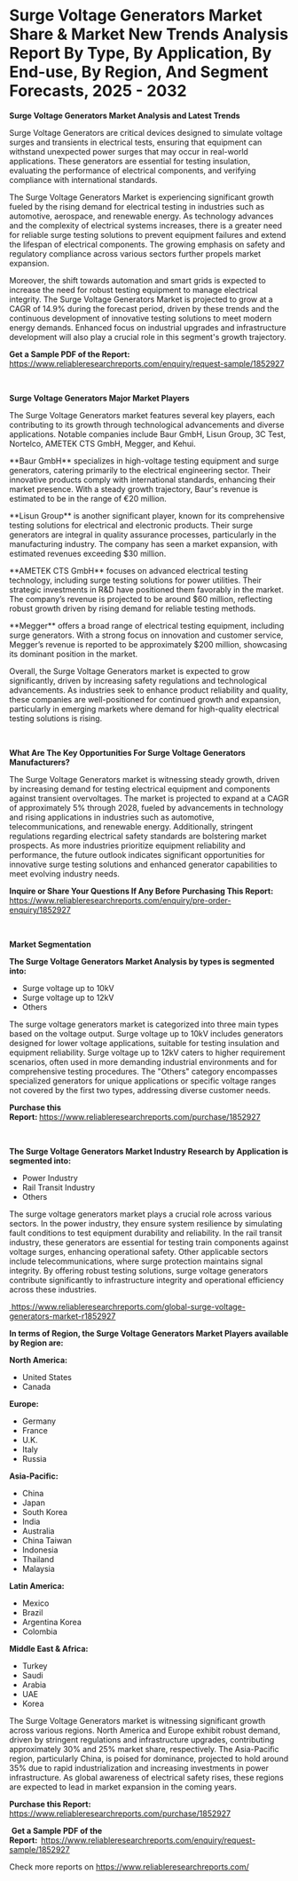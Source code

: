 <p><h1>Surge Voltage Generators Market Share & Market New Trends Analysis Report By Type, By Application, By End-use, By Region, And Segment Forecasts, 2025 - 2032</h1></p><p><strong>Surge Voltage Generators Market Analysis and Latest Trends</strong></p>
<p><p>Surge Voltage Generators are critical devices designed to simulate voltage surges and transients in electrical tests, ensuring that equipment can withstand unexpected power surges that may occur in real-world applications. These generators are essential for testing insulation, evaluating the performance of electrical components, and verifying compliance with international standards.</p><p>The Surge Voltage Generators Market is experiencing significant growth fueled by the rising demand for electrical testing in industries such as automotive, aerospace, and renewable energy. As technology advances and the complexity of electrical systems increases, there is a greater need for reliable surge testing solutions to prevent equipment failures and extend the lifespan of electrical components. The growing emphasis on safety and regulatory compliance across various sectors further propels market expansion.</p><p>Moreover, the shift towards automation and smart grids is expected to increase the need for robust testing equipment to manage electrical integrity. The Surge Voltage Generators Market is projected to grow at a CAGR of 14.9% during the forecast period, driven by these trends and the continuous development of innovative testing solutions to meet modern energy demands. Enhanced focus on industrial upgrades and infrastructure development will also play a crucial role in this segment's growth trajectory.</p></p>
<p><strong>Get a Sample PDF of the Report:&nbsp;</strong> <a href="https://www.reliableresearchreports.com/enquiry/request-sample/1852927?utm_campaign=2657&utm_medium=2&utm_source=Github&utm_content=ia&utm_term=07042025&utm_id=surge-voltage-generators">https://www.reliableresearchreports.com/enquiry/request-sample/1852927</a></p>
<p>&nbsp;</p>
<p><strong>Surge Voltage Generators Major Market Players</strong></p>
<p><p>The Surge Voltage Generators market features several key players, each contributing to its growth through technological advancements and diverse applications. Notable companies include Baur GmbH, Lisun Group, 3C Test, Nortelco, AMETEK CTS GmbH, Megger, and Kehui.</p><p>**Baur GmbH** specializes in high-voltage testing equipment and surge generators, catering primarily to the electrical engineering sector. Their innovative products comply with international standards, enhancing their market presence. With a steady growth trajectory, Baur's revenue is estimated to be in the range of €20 million.</p><p>**Lisun Group** is another significant player, known for its comprehensive testing solutions for electrical and electronic products. Their surge generators are integral in quality assurance processes, particularly in the manufacturing industry. The company has seen a market expansion, with estimated revenues exceeding $30 million.</p><p>**AMETEK CTS GmbH** focuses on advanced electrical testing technology, including surge testing solutions for power utilities. Their strategic investments in R&D have positioned them favorably in the market. The company’s revenue is projected to be around $60 million, reflecting robust growth driven by rising demand for reliable testing methods.</p><p>**Megger** offers a broad range of electrical testing equipment, including surge generators. With a strong focus on innovation and customer service, Megger’s revenue is reported to be approximately $200 million, showcasing its dominant position in the market.</p><p>Overall, the Surge Voltage Generators market is expected to grow significantly, driven by increasing safety regulations and technological advancements. As industries seek to enhance product reliability and quality, these companies are well-positioned for continued growth and expansion, particularly in emerging markets where demand for high-quality electrical testing solutions is rising.</p></p>
<p>&nbsp;</p>
<p><strong>What Are The Key Opportunities For Surge Voltage Generators Manufacturers?</strong></p>
<p><p>The Surge Voltage Generators market is witnessing steady growth, driven by increasing demand for testing electrical equipment and components against transient overvoltages. The market is projected to expand at a CAGR of approximately 5% through 2028, fueled by advancements in technology and rising applications in industries such as automotive, telecommunications, and renewable energy. Additionally, stringent regulations regarding electrical safety standards are bolstering market prospects. As more industries prioritize equipment reliability and performance, the future outlook indicates significant opportunities for innovative surge testing solutions and enhanced generator capabilities to meet evolving industry needs.</p></p>
<p><strong>Inquire or Share Your Questions If Any Before Purchasing This Report:</strong> <a href="https://www.reliableresearchreports.com/enquiry/pre-order-enquiry/1852927?utm_campaign=2657&utm_medium=2&utm_source=Github&utm_content=ia&utm_term=07042025&utm_id=surge-voltage-generators">https://www.reliableresearchreports.com/enquiry/pre-order-enquiry/1852927</a></p>
<p>&nbsp;</p>
<p><strong>Market Segmentation</strong></p>
<p><strong>The Surge Voltage Generators Market Analysis by types is segmented into:</strong></p>
<p><ul><li>Surge voltage up to 10kV</li><li>Surge voltage up to 12kV</li><li>Others</li></ul></p>
<p><p>The surge voltage generators market is categorized into three main types based on the voltage output. Surge voltage up to 10kV includes generators designed for lower voltage applications, suitable for testing insulation and equipment reliability. Surge voltage up to 12kV caters to higher requirement scenarios, often used in more demanding industrial environments and for comprehensive testing procedures. The "Others" category encompasses specialized generators for unique applications or specific voltage ranges not covered by the first two types, addressing diverse customer needs.</p></p>
<p><strong>Purchase this Report:&nbsp;</strong><a href="https://www.reliableresearchreports.com/purchase/1852927?utm_campaign=2657&utm_medium=2&utm_source=Github&utm_content=ia&utm_term=07042025&utm_id=surge-voltage-generators">https://www.reliableresearchreports.com/purchase/1852927</a></p>
<p>&nbsp;</p>
<p><strong>The Surge Voltage Generators Market Industry Research by Application is segmented into:</strong></p>
<p><ul><li>Power Industry</li><li>Rail Transit Industry</li><li>Others</li></ul></p>
<p><p>The surge voltage generators market plays a crucial role across various sectors. In the power industry, they ensure system resilience by simulating fault conditions to test equipment durability and reliability. In the rail transit industry, these generators are essential for testing train components against voltage surges, enhancing operational safety. Other applicable sectors include telecommunications, where surge protection maintains signal integrity. By offering robust testing solutions, surge voltage generators contribute significantly to infrastructure integrity and operational efficiency across these industries.</p></p>
<p><a href="https://www.reliableresearchreports.com/global-surge-voltage-generators-market-r1852927?utm_campaign=2657&utm_medium=2&utm_source=Github&utm_content=ia&utm_term=07042025&utm_id=surge-voltage-generators">&nbsp;https://www.reliableresearchreports.com/global-surge-voltage-generators-market-r1852927</a></p>
<p><strong>In terms of Region, the Surge Voltage Generators Market Players available by Region are:</strong></p>
<p>
    <p> <strong> North America: </strong>
        <ul>
            <li>United States</li>
            <li>Canada</li>
        </ul>
        </p> 
    <p> <strong> Europe: </strong>
        <ul>
            <li>Germany</li>
            <li>France</li>
            <li>U.K.</li>
            <li>Italy</li>
            <li>Russia</li>
        </ul>
        </p> 
    <p> <strong> Asia-Pacific: </strong>
        <ul>
            <li>China</li>
            <li>Japan</li>
            <li>South Korea</li>
            <li>India</li>
            <li>Australia</li>
            <li>China Taiwan</li>
            <li>Indonesia</li>
            <li>Thailand</li>
            <li>Malaysia</li>
        </ul>
        </p> 
    <p> <strong> Latin America: </strong>
        <ul>
            <li>Mexico</li>
            <li>Brazil</li>
            <li>Argentina Korea</li>
            <li>Colombia</li>
        </ul>
        </p> 
    <p> <strong> Middle East & Africa: </strong>
        <ul>
            <li>Turkey</li>
            <li>Saudi</li>
            <li>Arabia</li>
            <li>UAE</li>
            <li>Korea</li>
        </ul>
    </p>
    </p>
<p><p>The Surge Voltage Generators market is witnessing significant growth across various regions. North America and Europe exhibit robust demand, driven by stringent regulations and infrastructure upgrades, contributing approximately 30% and 25% market share, respectively. The Asia-Pacific region, particularly China, is poised for dominance, projected to hold around 35% due to rapid industrialization and increasing investments in power infrastructure. As global awareness of electrical safety rises, these regions are expected to lead in market expansion in the coming years.</p></p>
<p><strong>Purchase this Report: </strong><a href="https://www.reliableresearchreports.com/purchase/1852927?utm_campaign=2657&utm_medium=2&utm_source=Github&utm_content=ia&utm_term=07042025&utm_id=surge-voltage-generators">https://www.reliableresearchreports.com/purchase/1852927</a></p>
<p>&nbsp;<strong>Get a Sample PDF of the Report:&nbsp;&nbsp;</strong><a href="https://www.reliableresearchreports.com/enquiry/request-sample/1852927?utm_campaign=2657&utm_medium=2&utm_source=Github&utm_content=ia&utm_term=07042025&utm_id=surge-voltage-generators">https://www.reliableresearchreports.com/enquiry/request-sample/1852927</a></p>
<p><strong></strong></p>
<p>Check more reports on <a href="https://www.reliableresearchreports.com/?utm_campaign=2657&utm_medium=2&utm_source=Github&utm_content=ia&utm_term=07042025&utm_id=surge-voltage-generators">https://www.reliableresearchreports.com/</a></p>